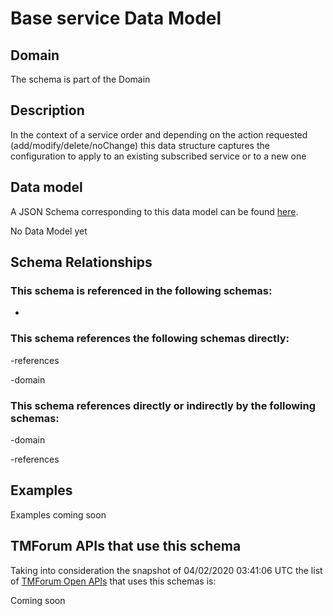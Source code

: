 # Base service Data Model

## Domain

The  schema is part of the  Domain

## Description

In the context of a service order and depending on the action requested (add/modify/delete/noChange) this data structure captures the configuration to apply to an existing subscribed service or to a new one

## Data model

A JSON Schema corresponding to this data model can be found
[here](https://github.com/tmforum-rand/schemas/blob/candidates/Service/BaseService.schema.json).

No Data Model yet

## Schema Relationships

### This schema is referenced in the following schemas:

-

### This schema references the following schemas directly:

-references

-domain

### This schema references directly or indirectly by the following schemas:

-domain

-references



## Examples

Examples coming soon

## TMForum APIs that use this schema

Taking into consideration the snapshot of 04/02/2020 03:41:06 UTC the list of [TMForum Open APIs](https://www.tmforum.org/open-apis/) that uses this schemas is:

Coming soon